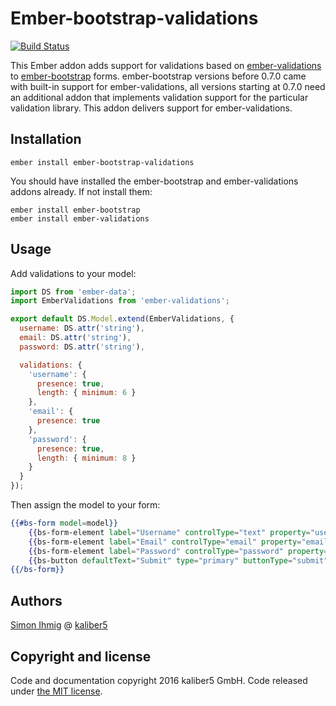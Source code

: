 # Ember-bootstrap-validations

[![Build Status](https://travis-ci.org/kaliber5/ember-bootstrap-validations.svg?branch=master)](https://travis-ci.org/kaliber5/ember-bootstrap-validations)

This Ember addon adds support for validations based on [ember-validations](https://github.com/DockYard/ember-validations) to [ember-bootstrap](http://kaliber5.github.io/ember-bootstrap/) forms.
ember-bootstrap versions before 0.7.0 came with built-in support for ember-validations, all versions starting at 0.7.0
need an additional addon that implements validation support for the particular validation library. This addon delivers support for ember-validations.

## Installation

`ember install ember-bootstrap-validations`

You should have installed the ember-bootstrap and ember-validations addons already. If not install them:

```
ember install ember-bootstrap
ember install ember-validations
```

## Usage

Add validations to your model:

```js
import DS from 'ember-data';
import EmberValidations from 'ember-validations';

export default DS.Model.extend(EmberValidations, {
  username: DS.attr('string'),
  email: DS.attr('string'),
  password: DS.attr('string'),

  validations: {
    'username': {
      presence: true,
      length: { minimum: 6 }
    },
    'email': {
      presence: true
    },
    'password': {
      presence: true,
      length: { minimum: 8 }
    }
  }
});
```

Then assign the model to your form:

```hbs
{{#bs-form model=model}}
    {{bs-form-element label="Username" controlType="text" property="username" required=true}}
    {{bs-form-element label="Email" controlType="email" property="email" required=true}}
    {{bs-form-element label="Password" controlType="password" property="password" required=true}}
    {{bs-button defaultText="Submit" type="primary" buttonType="submit"}}
{{/bs-form}}
```

## Authors

[Simon Ihmig](https://github.com/simonihmig) @ [kaliber5](http://www.kaliber5.de)

## Copyright and license

Code and documentation copyright 2016 kaliber5 GmbH. Code released under [the MIT license](LICENSE.md).